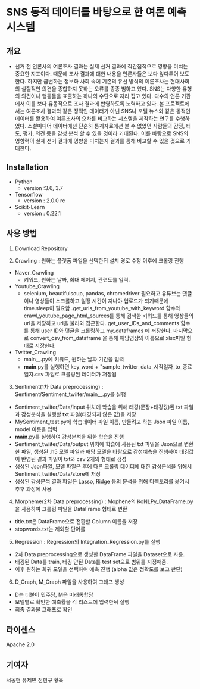# SNS 동적 데이터를 바탕으로 한 여론 예측 시스템

## 개요
- 선거 전 언론사의 여론조사 결과는 실제 선거 결과에 직간접적으로 영향을 미치는 중요한 지표이다. 때문에 조사 결과에 대한 내용을 언론사들은 보다 앞다투어 보도한다. 하지만 급변하는 정보화 사회 속에 기존의 유선 방식의 여론조사는 현대사회의 실질적인 의견을 종합하지 못하는 오류를 종종 범하고 있다. SNS는 다양한 유형의 의견이나 행동들을 표출하는 하나의 수단으로 자리 잡고 있다. 다수의 언론 기관에서 이를 보다 유동적으로 조사 결과에 반영하도록 노력하고 있다. 본 프로젝트에서는 여론조사 결과와 같은 정적인 데이터가 아닌 SNS나 포털 뉴스와 같은 동적인 데이터를 활용하여 여론조사의 오차를 비교하는 시스템을 제작하는 연구를 수행하였다. 소셜미디어 데이터에선 단순히 통계자료에선 볼 수 없었던 사람들의 감정, 태도, 평가, 의견 등을 감성 분석 할 수 있을 것이라 기대된다. 이를 바탕으로 SNS의 영향력이 실제 선거 결과에 영향을 미치는지 결과를 통해 비교할 수 있을 것으로 기대한다.


## Installation
* Python 
  * version :3.6, 3.7
* Tensorflow
  * version : 2.0.0 rc
* Scikit-Learn
  * version : 0.22.1


## 사용 방법
1. Download Repository 

2. Crawling : 원하는 플렛폼 파일을 선택한뒤 설치 경로 수정 이후에 크롤링 진행
 * Naver_Crawling
   * 키워드, 원하는 날짜, 최대 페이지, 관련도를 입력.
 * Youtube_Crawling
   * selenium, beautifulsoup, pandas, chromedriver 필요하고 유튜브는 댓글이나 영상들이 스크롤하고 일정 시간이 지나야 업로드가 되기때문에 time.sleep이 필요함 .get_urls_from_youtube_with_keyword 함수와 crawl_youtube_page_html_sources를 통해 검색한 키워드를 통해 영상들의 url을 저장하고 url을 불러와 접근한다. get_user_IDs_and_comments 함수를 통해 user ID와 댓글을 크롤링하고 my_dataframes 에 저장한다.  마지막으로 convert_csv_from_dataframe 을 통해 해당영상의 이름으로 xlsx파일 형태로 저장한다.
 * Twitter_Crawling 	
   * main__.py에 키워드, 원하는 날짜 기간을 입력
   * __main__.py를 실행하면 key_word + "sample_twitter_data_시작일자_to_종료일자.csv 파일로 크롤링된 데이터가 저장됨
  
3. Sentiment(1차 Data preprocessing) : Sentiment/Sentiment_twiiter/main__.py를 실행
 - Sentiment_twiiter/Data/Input 위치에 학습을 위해 태깅(문장+태깅값)된 txt 파일과 감성분석을 실행할 txt 파일(태깅되지 않은 값)을 저장
 - MySentiment_test.py에 학습데이터 파일 이름, 만들려고 하는 Json 파일 이름, model 이름을 입력
 - __main__.py를 실행하여 감성분석을 위한 학습을 진행
 - Sentiment_twiiter/Data/output 위치에 학습에 사용된 txt 파일을 Json으로 변환한 파일, 생성된 .h5 모델 파일과 해당 모델을 바탕으로 감성예측을 진행하여 태깅값이 반영된 결과 파일이 txt와 csv 2개의 형태로 생성
 - 생성된 Json파일, 모델 파일은 후에 다른 크롤링 데이터에 대한 감성분석을 위해서 Sentiment_twiiter/Data/store에 저장
 - 생성된 감성분석 결과 파일은 Lasso, Ridge 등의 분석을 위해 디렉토리를 옮겨서 추후 과정에 사용

4. Morpheme(2차 Data preprocessing) : Mophene의 KoNLPy_DataFrame.py을 사용하여 크롤링 파일을 DataFrame 형태로 변환
 - title.txt은 DataFrame으로 전환할 Column 이름을 저장
 - stopwords.txt는 제외할 단어를 

5. Regression : Regression의 Integration_Regression.py를 실행
 - 2차 Data preprocessing으로 생성한 DataFrame 파일을 Dataset으로 사용.
 - 태깅된 Data를 train, 태깅 안된 Data를 test set으로 범위를 지정해줌.
 - 이후 원하는 회귀 모델을 선택하여 예측 진행 (alpha 값은 정확도를 보고 판단)
 
6. D_Graph, M_Graph 파일을 사용하여 그래프 생성
 - D는 더불어 민주당, M은 미래통합당
 - 모델별로 확인한 예측률을 각 리스트에 입력한뒤 실행
 - 최종 결과물 그래프로 확인


## 라이센스
Apache 2.0


## 기여자
서동현
유제민
전현구
황욱
